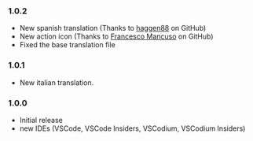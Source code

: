 ### 1.0.2

* New spanish translation (Thanks to [haggen88] on GitHub)
* New action icon (Thanks to [Francesco Mancuso] on GitHub)
* Fixed the base translation file

### 1.0.1

* New italian translation.

### 1.0.0

* Initial release
* new IDEs (VSCode, VSCode Insiders, VSCodium, VSCodium Insiders)



[haggen88]: https://github.com/haggen88
[Francesco Mancuso]: https://github.com/FrancescooM
